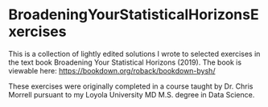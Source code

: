 # BroadeningYourStatisticalHorizonsExercises
This is a collection of lightly edited solutions I wrote to selected exercises in the text book Broadening Your Statistical Horizons (2019). The book is viewable here: https://bookdown.org/roback/bookdown-bysh/

These exercises were originally completed in a course taught by Dr. Chris Morrell pursuant to my Loyola University MD M.S. degree in Data Science.

